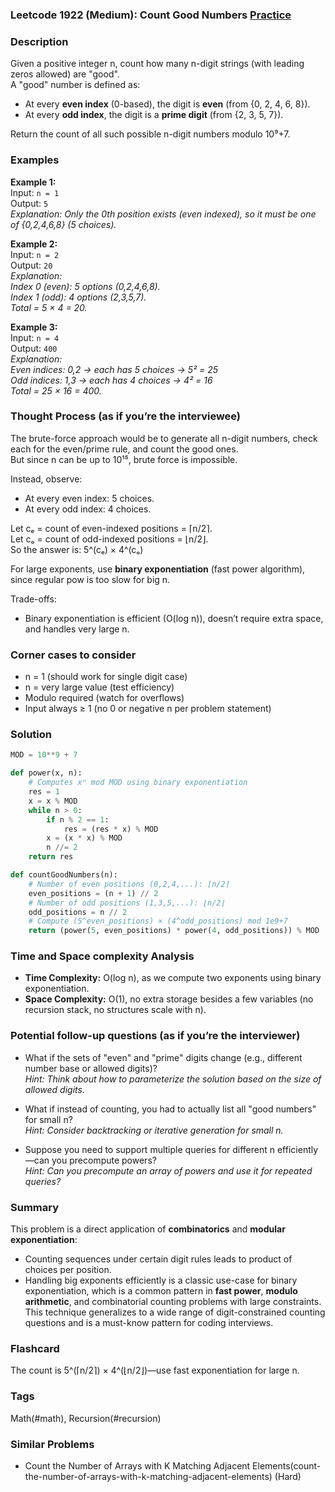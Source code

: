 ### Leetcode 1922 (Medium): Count Good Numbers [Practice](https://leetcode.com/problems/count-good-numbers)

### Description  
Given a positive integer n, count how many n-digit strings (with leading zeros allowed) are "good".  
A "good" number is defined as:
- At every **even index** (0-based), the digit is **even** (from {0, 2, 4, 6, 8}).
- At every **odd index**, the digit is a **prime digit** (from {2, 3, 5, 7}).

Return the count of all such possible n-digit numbers modulo 10⁹+7.

### Examples  

**Example 1:**  
Input: `n = 1`  
Output: `5`  
*Explanation: Only the 0th position exists (even indexed), so it must be one of {0,2,4,6,8} (5 choices).*

**Example 2:**  
Input: `n = 2`  
Output: `20`  
*Explanation:  
Index 0 (even): 5 options (0,2,4,6,8).  
Index 1 (odd): 4 options (2,3,5,7).  
Total = 5 × 4 = 20.*

**Example 3:**  
Input: `n = 4`  
Output: `400`  
*Explanation:  
Even indices: 0,2 → each has 5 choices → 5² = 25  
Odd indices: 1,3 → each has 4 choices → 4² = 16  
Total = 25 × 16 = 400.*

### Thought Process (as if you’re the interviewee)  

The brute-force approach would be to generate all n-digit numbers, check each for the even/prime rule, and count the good ones.  
But since n can be up to 10¹⁵, brute force is impossible.

Instead, observe:
- At every even index: 5 choices.
- At every odd index: 4 choices.

Let cₑ = count of even-indexed positions = ⌈n/2⌉.  
Let cₒ = count of odd-indexed positions = ⌊n/2⌋.  
So the answer is: 5^(cₑ) × 4^(cₒ)

For large exponents, use **binary exponentiation** (fast power algorithm), since regular pow is too slow for big n.

Trade-offs:  
- Binary exponentiation is efficient (O(log n)), doesn’t require extra space, and handles very large n.

### Corner cases to consider  
- n = 1 (should work for single digit case)
- n = very large value (test efficiency)
- Modulo required (watch for overflows)
- Input always ≥ 1 (no 0 or negative n per problem statement)

### Solution

```python
MOD = 10**9 + 7

def power(x, n):
    # Computes xⁿ mod MOD using binary exponentiation
    res = 1
    x = x % MOD
    while n > 0:
        if n % 2 == 1:
            res = (res * x) % MOD
        x = (x * x) % MOD
        n //= 2
    return res

def countGoodNumbers(n):
    # Number of even positions (0,2,4,...): ⌈n/2⌉
    even_positions = (n + 1) // 2
    # Number of odd positions (1,3,5,...): ⌊n/2⌋
    odd_positions = n // 2
    # Compute (5^even_positions) × (4^odd_positions) mod 1e9+7
    return (power(5, even_positions) * power(4, odd_positions)) % MOD
```

### Time and Space complexity Analysis  

- **Time Complexity:** O(log n), as we compute two exponents using binary exponentiation.
- **Space Complexity:** O(1), no extra storage besides a few variables (no recursion stack, no structures scale with n).

### Potential follow-up questions (as if you’re the interviewer)  

- What if the sets of "even" and "prime" digits change (e.g., different number base or allowed digits)?  
  *Hint: Think about how to parameterize the solution based on the size of allowed digits.*

- What if instead of counting, you had to actually list all "good numbers" for small n?  
  *Hint: Consider backtracking or iterative generation for small n.*

- Suppose you need to support multiple queries for different n efficiently—can you precompute powers?  
  *Hint: Can you precompute an array of powers and use it for repeated queries?*

### Summary
This problem is a direct application of **combinatorics** and **modular exponentiation**:
- Counting sequences under certain digit rules leads to product of choices per position.
- Handling big exponents efficiently is a classic use-case for binary exponentiation, which is a common pattern in **fast power**, **modulo arithmetic**, and combinatorial counting problems with large constraints.
This technique generalizes to a wide range of digit-constrained counting questions and is a must-know pattern for coding interviews.


### Flashcard
The count is 5^(⌈n/2⌉) × 4^(⌊n/2⌋)—use fast exponentiation for large n.

### Tags
Math(#math), Recursion(#recursion)

### Similar Problems
- Count the Number of Arrays with K Matching Adjacent Elements(count-the-number-of-arrays-with-k-matching-adjacent-elements) (Hard)